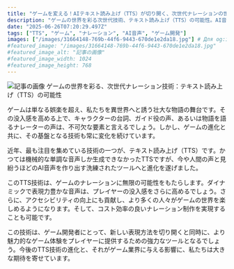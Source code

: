 ```yaml
---
title: "ゲームを変える！AIテキスト読み上げ（TTS）が切り開く、次世代ナレーションの世界"
description: "ゲームの世界を彩る次世代技術、テキスト読み上げ（TTS）の可能性。AI音声でゲームの没入感を高め、アクセシビリティ向上、コスト削減も実現。ゲーム開発に革新をもたらすTTSに注目！"
date: "2025-06-26T07:20:29.497Z"
tags: ["TTS", "ゲーム", "ナレーション", "AI音声", "ゲーム開発"]
images: ["/images/31664148-769b-44f6-9443-670de1e2da18.jpg"] # Для og:image
#featured_image: "/images/31664148-769b-44f6-9443-670de1e2da18.jpg"
#featured_image_alt: "記事の画像"
#featured_image_width: 1024
#featured_image_height: 768
---
```

![記事の画像](/images/31664148-769b-44f6-9443-670de1e2da18.jpg)
ゲームの世界を彩る、次世代ナレーション技術：テキスト読み上げ（TTS）の可能性

ゲームは単なる娯楽を超え、私たちを異世界へと誘う壮大な物語の舞台です。その没入感を高める上で、キャラクターの台詞、ガイド役の声、あるいは物語を語るナレーターの声は、不可欠な要素と言えるでしょう。しかし、ゲームの進化と共に、その基盤となる技術も常に変化を続けています。

近年、最も注目を集めている技術の一つが、テキスト読み上げ（TTS）です。かつては機械的な単調な音声しか生成できなかったTTSですが、今や人間の声と見紛うほどのAI音声を作り出す洗練されたツールへと進化を遂げました。

このTTS技術は、ゲームのナレーションに無限の可能性をもたらします。ダイナミックで表現力豊かな音声は、プレイヤーの没入感をさらに高めるでしょう。さらに、アクセシビリティの向上にも貢献し、より多くの人々がゲームの世界を楽しめるようになります。そして、コスト効率の良いナレーション制作を実現することも可能です。

この技術は、ゲーム開発者にとって、新しい表現方法を切り開くと同時に、より魅力的なゲーム体験をプレイヤーに提供するための強力なツールとなるでしょう。今後のTTS技術の進化と、それがゲーム業界に与える影響に、私たちは大きな期待を寄せています。
